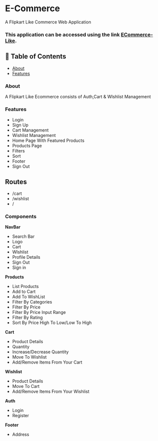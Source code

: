 # E-Commerce

A Flipkart Like Commerce Web Application

### This application can be accessed using the link [ECommerce-Like](https://ecommerce-like.netlify.app/).

## 📒 Table of Contents

- [About](#-About)
- [Features](#-Features)

### About

A Flipkart Like Ecommerce consists of Auth,Cart & WIshlist Management

### Features

- Login
- Sign Up
- Cart Management
- Wishlist Management
- Home Page With Featured Products
- Products Page
- Filters
- Sort
- Footer
- Sign Out

## Routes

- /cart
- /wishlist
- /

### Components

**NavBar**

- Search Bar
- Logo
- Cart
- WIshlist
- Profile Details
- Sign Out
- Sign in

**Products**

- List Products
- Add to Cart
- Add To WishList
- Filter By Categories
- Filter By Price
- Filter By Price Input Range
- Filter By Rating
- Sort By Price High To Low/Low To High

**Cart**

- Product Details
- Quantity
- Increase/Decrease Quantity
- Move To Wishlist
- Add/Remove Items From Your Cart

**Wishlist**

- Product Details
- Move To Cart
- Add/Remove Items From Your Wishlist

**Auth**

- Login
- Register

**Footer**

- Address
